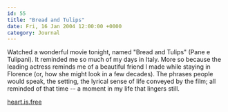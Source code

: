 ```yaml
---
id: 55
title: "Bread and Tulips"
date: Fri, 16 Jan 2004 12:00:00 +0000
category: Journal
---
```


Watched a wonderful movie tonight, named "Bread and Tulips" (Pane e
Tulipani).  It reminded me so much of my days in Italy.  More so because
the leading actress reminds me of a beautiful friend I made while
staying in Florence (or, how she might look in a few decades).  The
phrases people would speak, the setting, the lyrical sense of life
conveyed by the film; all reminded of that time -- a moment in my life
that lingers still.

[heart.is.free](heart.is.free)


